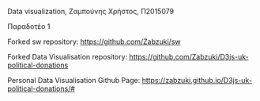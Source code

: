 Data visualization, Ζαμπούνης Χρήστος, Π2015079

Παραδοτέο 1

Forked sw repository: https://github.com/Zabzuki/sw

Forked Data Visualisation repository: https://github.com/Zabzuki/D3js-uk-political-donations

Personal Data Visualisation Github Page: https://zabzuki.github.io/D3js-uk-political-donations/#



